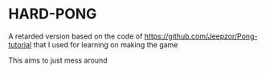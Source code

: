 # HARD-PONG

A retarded version based on the code of https://github.com/Jeepzor/Pong-tutorial that I used for learning on making the game

This aims to just mess around
